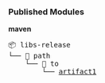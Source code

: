 

<h3>Published Modules</h3>



**maven**



<pre>📦 libs-release
└── 📁 path
    └── 📁 to
        └── <a href='https://myplatform.com/ui/repos/tree/General/libs-release/path/to/artifact1?clearFilter=true&gh_job_id=JFrog+CLI+Core+Tests&gh_section=packages&m=3&s=1' target="_blank">artifact1</a>

</pre>

